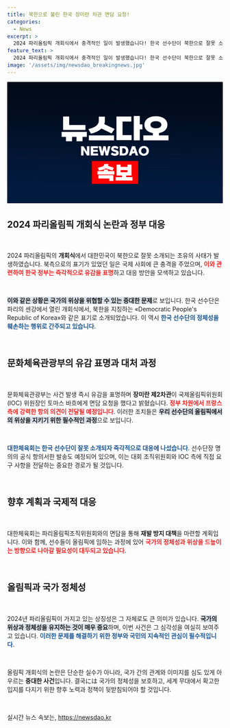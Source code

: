 ```yaml
---
title: 북한으로 불린 한국 장미란 차관 면담 요청!
categories:
  - News
excerpt: >
  2024 파리올림픽 개회식에서 충격적인 일이 발생했습니다! 한국 선수단이 북한으로 잘못 소개되며 논란이 일고 있습니다. 문화체육부는 강력한 유감을 표명하고 재발 방지를 위한 조치를 취할 예정입니다. 클릭하고 상세한 내용을 확인하세요!
feature_text: >
  2024 파리올림픽 개회식에서 충격적인 일이 발생했습니다! 한국 선수단이 북한으로 잘못 소개되며 논란이 일고 있습니다. 문화체육부는 강력한 유감을 표명하고 재발 방지를 위한 조치를 취할 예정입니다. 클릭하고 상세한 내용을 확인하세요!
image: '/assets/img/newsdao_breakingnews.jpg'
---
```


<p><img src="/assets/img/newsdao_breakingnews.jpg" alt="implanttips 속보" /></p>

<h2 data-ke-size="size26">2024 파리올림픽 개회식 논란과 정부 대응</h2>

<p data-ke-size="size16">&nbsp;</p>

<p>2024 파리올림픽의 <b>개회식</b>에서 대한민국이 북한으로 잘못 소개되는 초유의 사태가 발생하였습니다. 북측으로의 표기가 있었던 일은 국제 사회에 큰 충격을 주었으며, <b><span style="color: #ee2323;">이와 관련하여 한국 정부는 즉각적으로 유감을 표명</span></b>하고 대응 방안을 모색하고 있습니다. </p>

<p data-ke-size="size16">&nbsp;</p>

<p><b><span style="background-color: #21538527;">이와 같은 상황은 국가의 위상을 위협할 수 있는 중대한 문제</span></b>로 보입니다. 한국 선수단은 파리의 센강에서 열린 개회식에서, 북한을 지칭하는 «Democratic People's Republic of Korea»와 같은 표기로 소개되었습니다. 이 역시 <b><span style="color: #1a5490;">한국 선수단의 정체성을 훼손하는 행위로 간주되고 있습니다</span></b>.</p>

<p data-ke-size="size16">&nbsp;</p>

<h2 data-ke-size="size26">문화체육관광부의 유감 표명과 대처 과정</h2>

<p data-ke-size="size16">&nbsp;</p>

<p>문화체육관광부는 사건 발생 즉시 유감을 표명하며 <b>장미란 제2차관</b>이 국제올림픽위원회(IOC) 위원장인 토마스 바흐에게 면담 요청을 했다고 밝혔습니다. <b><span style="color: #ee2323;">정부 차원에서 프랑스 측에 강력한 항의 의견이 전달될 예정입니다</span></b>. 이러한 조치들은 <b><span style="background-color: #21538527;">우리 선수단의 올림픽에서의 위상을 지키기 위한 필수적인 과정</span></b>으로 보입니다. </p>

<p data-ke-size="size16">&nbsp;</p>

<p><b><span style="color: #1a5490;">대한체육회는 한국 선수단이 잘못 소개되자 즉각적으로 대응에 나섰습니다</span></b>. 선수단장 명의의 공식 항의서한 발송도 예정되어 있으며, 이는 대회 조직위원회와 IOC 측에 직접 요구 사항을 전달하는 중요한 경로가 될 것입니다. </p>

<p data-ke-size="size16">&nbsp;</p>

<h2 data-ke-size="size26">향후 계획과 국제적 대응</h2>

<p data-ke-size="size16">&nbsp;</p>

<p>대한체육회는 파리올림픽조직위원회와의 면담을 통해 <b>재발 방지 대책</b>을 마련할 계획입니다. 이와 함께, 선수들이 올림픽에 임하는 과정에 있어 <b><span style="color: #ee2323;">국가의 정체성과 위상을 드높이는 방향으로 나아갈 필요성이 대두되고 있습니다</span></b>. </p>

<p data-ke-size="size16">&nbsp;</p>

<h2 data-ke-size="size26">올림픽과 국가 정체성</h2>

<p data-ke-size="size16">&nbsp;</p>

<p>2024년 파리올림픽이 가지고 있는 상징성은 그 자체로도 큰 의미가 있습니다. <b><span style="background-color: #21538527;">국가의 위상과 정체성을 유지하는 것이 매우 중요</span></b>하며, 이번 사건은 그 심각성을 여실히 보여주고 있습니다. <b><span style="color: #1a5490;">이러한 문제를 해결하기 위한 정부와 국민의 지속적인 관심이 필수적입니다</span></b>.</p>

<p data-ke-size="size16">&nbsp;</p>

<p>올림픽 개회식의 논란은 단순한 실수가 아니라, 국가 간의 관계와 이미지를 심도 있게 아우르는 <b>중대한 사건</b>입니다. 결국には 국가의 정체성을 보호하고, 세계 무대에서 확고한 입지를 다지기 위한 향후 노력과 정책이 뒷받침되어야 할 것입니다. </p>

<p data-ke-size="size16">&nbsp;</p>
실시간 뉴스 속보는, <a href="https://newsdao.kr" rel="dofollow">https://newsdao.kr</a>


